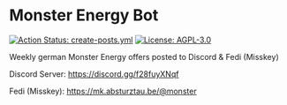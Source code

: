 # Monster Energy Bot
[![Action Status: create-posts.yml](https://github.com/louisa-uno/monster/actions/workflows/create-posts.yml/badge.svg)](https://github.com/louisa-uno/monster/actions/workflows/create-posts.yml)
[![License: AGPL-3.0](https://img.shields.io/badge/License-AGPL–3.0-blue.svg)](https://www.gnu.org/licenses/agpl-3.0.html)

Weekly german Monster Energy offers posted to Discord & Fedi (Misskey)

Discord Server: https://discord.gg/f28fuyXNqf

Fedi (Misskey): https://mk.absturztau.be/@monster
